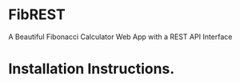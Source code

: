 # FibREST
A Beautiful Fibonacci Calculator Web App with a REST API Interface

# Installation Instructions.

